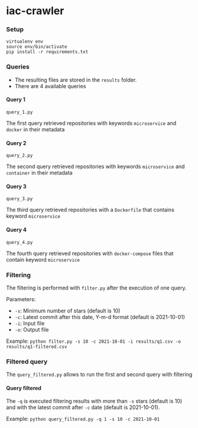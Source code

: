 # iac-crawler

### Setup
```
virtualenv env
source env/bin/activate
pip install -r requirements.txt
```

### Queries
- The resulting files are stored in the ```results``` folder.
- There are 4 available queries

#### Query 1
```query_1.py```

The first query retrieved repositories with keywords ```microservice``` and ```docker``` in their metadata

#### Query 2
```query_2.py```

The second query retrieved repositories with keywords ```microservice``` and ```container``` in their metadata

#### Query 3
```query_3.py```

The third query retrieved repositories with a ```Dockerfile``` that contains keyword ```microservice```

#### Query 4
```query_4.py```

The fourth query retrieved repositories with ```docker-compose``` files that contain keyword ```microservice```


### Filtering
The filtering is performed with ```filter.py``` after the execution of one query.

Parameters:

- ```-s```: Minimum number of stars (default is 10)
- ```-c```: Latest commit after this date, Y-m-d format (default is 2021-10-01)
- ```-i```: Input file
- ```-o```: Output file

Example:
```python filter.py -s 10 -c 2021-10-01 -i results/q1.csv -o results/q1-filtered.csv```


### Filtered query
The ```query_filtered.py``` allows to run the first and second query with filtering

#### Query filtered
The ```-q``` is executed filtering results with more than ```-s``` stars (default is 10) and with the latest commit
after ```-c``` date (default is 2021-10-01).

Example:
```python query_filtered.py -q 1 -s 10 -c 2021-10-01```
